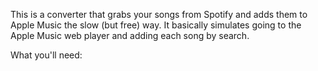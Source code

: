 This is a converter that grabs your songs from Spotify and adds them to Apple Music the slow (but free) way. It basically simulates going to the
Apple Music web player and adding each song by search.

What you'll need:

